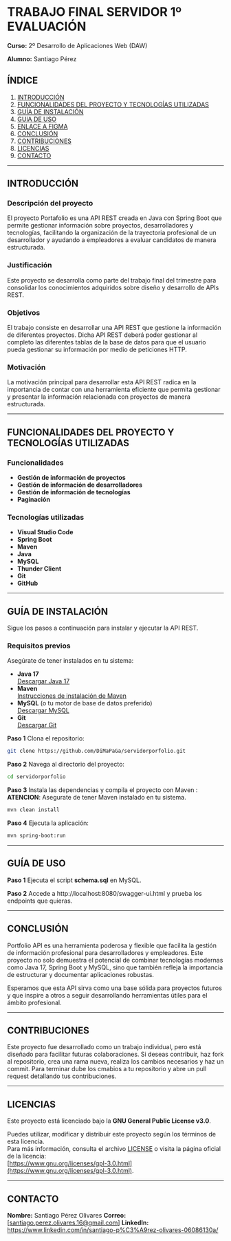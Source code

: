 # TRABAJO FINAL SERVIDOR 1º EVALUACIÓN

**Curso:** 2º Desarrollo de Aplicaciones Web (DAW)

**Alumno:** Santiago Pérez


## ÍNDICE

1. [INTRODUCCIÓN](#introducción)
2. [FUNCIONALIDADES DEL PROYECTO Y TECNOLOGÍAS UTILIZADAS](#funcionalidades-del-proyecto-y-tecnologías-utilizadas)
3. [GUÍA DE INSTALACIÓN](#guía-de-instalación)
4. [GUíA DE USO](#guía-de-uso)
5. [ENLACE A FIGMA](#enlace-a-figma)
6. [CONCLUSIÓN](#conclusión)
7. [CONTRIBUCIONES](#contribuciones)
8. [LICENCIAS](#licencias)
9. [CONTACTO](#contacto)

---

## INTRODUCCIÓN


### Descripción del proyecto

El proyecto Portafolio es una API REST creada en Java con Spring Boot que permite gestionar información sobre proyectos, desarrolladores y tecnologías, facilitando la organización de la trayectoria profesional de un desarrollador y ayudando a empleadores a evaluar candidatos de manera estructurada.


### Justificación

Este proyecto se desarrolla como parte del trabajo final del trimestre para consolidar los conocimientos adquiridos sobre diseño y desarrollo de APIs REST. 


### Objetivos

El trabajo consiste en desarrollar una API REST que gestione la información de diferentes proyectos. Dicha API REST deberá poder gestionar al completo las diferentes tablas de la base de datos para que el usuario pueda gestionar su información por medio de peticiones HTTP.


### Motivación

La motivación principal para desarrollar esta API REST radica en la importancia de contar con una herramienta eficiente que permita gestionar y presentar la información relacionada con proyectos de manera estructurada.

---


## FUNCIONALIDADES DEL PROYECTO Y TECNOLOGÍAS UTILIZADAS


### Funcionalidades

- **Gestión de información de proyectos**
- **Gestión de información de desarrolladores**
- **Gestión de información de tecnologías**
- **Paginación**


### Tecnologías utilizadas

- **Visual Studio Code**
- **Spring Boot**
- **Maven**
- **Java**
- **MySQL**
- **Thunder Client**
- **Git**
- **GitHub**

---


## GUÍA DE INSTALACIÓN

Sigue los pasos a continuación para instalar y ejecutar la API REST.

### Requisitos previos

Asegúrate de tener instalados en tu sistema:

- **Java 17**  
  [Descargar Java 17](https://www.oracle.com/java/technologies/javase-jdk17-downloads.html)
- **Maven**  
  [Instrucciones de instalación de Maven](https://maven.apache.org/install.html)
- **MySQL** (o tu motor de base de datos preferido)  
  [Descargar MySQL](https://dev.mysql.com/downloads/)
- **Git**  
  [Descargar Git](https://git-scm.com/)

**Paso 1** Clona el repositorio:

   ```bash
   git clone https://github.com/DiMaPaGa/servidorporfolio.git
   ```

**Paso 2** Navega al directorio del proyecto:

   ```bash
   cd servidorporfolio
   ```

**Paso 3** Instala las dependencias y compila el proyecto con Maven :
 **ATENCION**: Asegurate de tener Maven instalado en tu sistema.
   ```bash
   mvn clean install
   ```
**Paso 4** Ejecuta la aplicación:
   ```bash
   mvn spring-boot:run
   ```

---


## GUÍA DE USO

**Paso 1** Ejecuta el script **schema.sql** en MySQL.

**Paso 2** Accede a http://localhost:8080/swagger-ui.html y prueba los endpoints que quieras.

---


## CONCLUSIÓN

Portfolio API es una herramienta poderosa y flexible que facilita la gestión de información profesional para desarrolladores y empleadores. Este proyecto no solo demuestra el potencial de combinar tecnologías modernas como Java 17, Spring Boot y MySQL, sino que también refleja la importancia de estructurar y documentar aplicaciones robustas.

Esperamos que esta API sirva como una base sólida para proyectos futuros y que inspire a otros a seguir desarrollando herramientas útiles para el ámbito profesional.


---


## CONTRIBUCIONES

Este proyecto fue desarrollado como un trabajo individual, pero está diseñado para facilitar futuras colaboraciones. Si deseas contribuir, haz fork al repositorio, crea una rama nueva, realiza los cambios necesarios y haz un commit. Para terminar dube los cmabios a tu repositorio y abre un pull request detallando tus contribuciones.

---


## LICENCIAS

Este proyecto está licenciado bajo la **GNU General Public License v3.0**.  

Puedes utilizar, modificar y distribuir este proyecto según los términos de esta licencia.  
Para más información, consulta el archivo [LICENSE](./LICENSE) o visita la página oficial de la licencia:  
[https://www.gnu.org/licenses/gpl-3.0.html](https://www.gnu.org/licenses/gpl-3.0.html).

---


## CONTACTO

**Nombre:** Santiago Pérez Olivares
**Correo:** [santiago.perez.olivares.16@gmail.com[](mailto:santiago.perez.olivares.16@gmail.com)]
**LinkedIn:** https://www.linkedin.com/in/santiago-p%C3%A9rez-olivares-06086130a/
